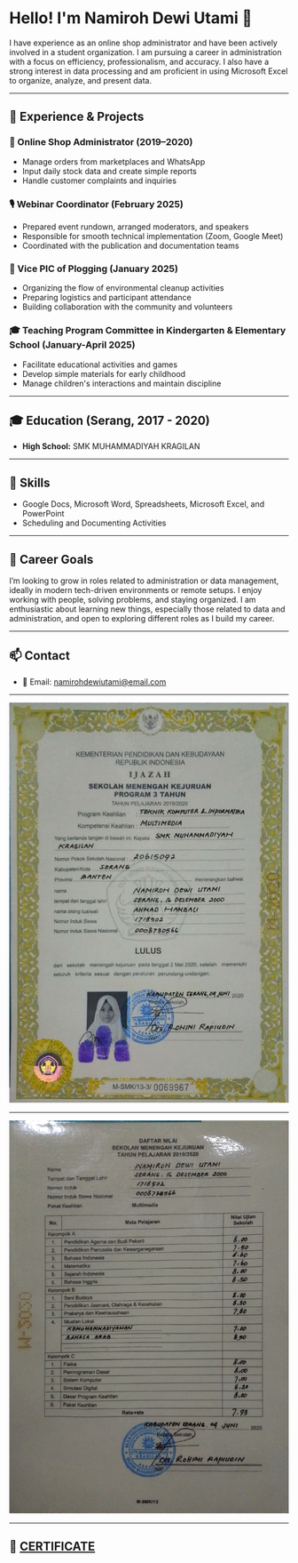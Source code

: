 # Hello! I'm Namiroh Dewi Utami 👋

I have experience as an online shop administrator and have been actively involved in a student organization. I am pursuing a career in administration with a focus on efficiency, professionalism, and accuracy. I also have a strong interest in data processing and am proficient in using Microsoft Excel to organize, analyze, and present data.

---

## 🧠 Experience & Projects

### 💼 Online Shop Administrator (2019–2020)
- Manage orders from marketplaces and WhatsApp
- Input daily stock data and create simple reports
- Handle customer complaints and inquiries

### 🎙️ Webinar Coordinator (February 2025)
- Prepared event rundown, arranged moderators, and speakers
- Responsible for smooth technical implementation (Zoom, Google Meet)
- Coordinated with the publication and documentation teams

### 🌱 Vice PIC of Plogging (January 2025)
- Organizing the flow of environmental cleanup activities
- Preparing logistics and participant attendance
- Building collaboration with the community and volunteers

### 🎓 Teaching Program Committee in Kindergarten & Elementary School (January-April 2025)
- Facilitate educational activities and games
- Develop simple materials for early childhood
- Manage children's interactions and maintain discipline

---

## 🎓 Education (Serang, 2017 - 2020)
- **High School:** SMK MUHAMMADIYAH KRAGILAN

---

## 🧰 Skills
- Google Docs, Microsoft Word, Spreadsheets, Microsoft Excel, and PowerPoint
- Scheduling and Documenting Activities

---

## 🚀 Career Goals
I’m looking to grow in roles related to administration or data management, ideally in modern tech-driven environments or remote setups. I enjoy working with people, solving problems, and staying organized. I am enthusiastic about learning new things, especially those related to data and administration, and open to exploring different roles as I build my career.

---

## 📫 Contact
- 📧 Email: namirohdewiutami@email.com

---

![Ijazah](Ijazah)

---

![Daftar Nilai](Daftar_Nilai)

---

## 📑 [**CERTIFICATE**](https://drive.google.com/drive/folders/1lVZgX5vrwEWNz6cTBgHvwJ7hBFE9TS3Y)


